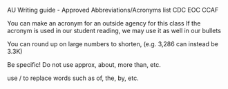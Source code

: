 AU Writing guide - Approved Abbreviations/Acronyms list
CDC
EOC
CCAF

You can make an acronym for an outside agency for this class
If the acronym is used in our student reading, we may use it as well in our bullets

You can round up on large numbers to shorten, (e.g. 3,286 can instead be 3.3K)

Be specific! Do not use approx, about, more than, etc.

use / to replace words such as of, the, by, etc.

